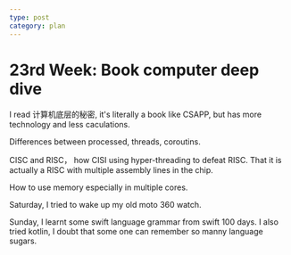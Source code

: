 ```yaml
---
type: post
category: plan
---
```


# 23rd Week: Book computer deep dive

I read 计算机底层的秘密, it's literally a book like CSAPP, but has more technology and less caculations.

Differences between processed, threads, coroutins.

CISC and RISC， how CISI using hyper-threading to defeat RISC. That it is actually a RISC with multiple assembly lines in the chip.

How to use memory especially in multiple cores.

Saturday, I tried to wake up my old moto 360 watch.

Sunday, I learnt some swift language grammar from swift 100 days. I also tried kotlin, I doubt that some one can remember so manny language sugars.
